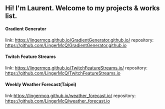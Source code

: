 ## Hi! I'm Laurent. Welcome to my projects & works list.

#### Gradient Generator
link: https://lingermcq.github.io/GradientGenerator.github.io/
repository: https://github.com/LingerMcQ/GradientGenerator.github.io

#### Twitch Feature Streams
link: https://lingermcq.github.io/TwitchFeatureStreams.io/
repository: https://github.com/LingerMcQ/TwitchFeatureStreams.io

#### Weekly Weather Forecast(Taipei)
link:https://lingermcq.github.io/weather_forecast.io/
repository: https://github.com/LingerMcQ/weather_forecast.io
